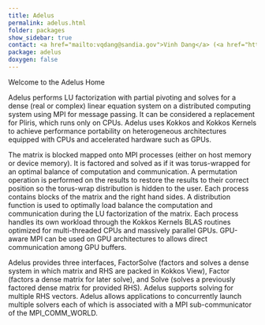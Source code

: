 ```yaml
---
title: Adelus
permalink: adelus.html
folder: packages
show_sidebar: true
contact: <a href="mailto:vqdang@sandia.gov">Vinh Dang</a> (<a href="https://github.com/vqd8a">@vqd8a</a>), <a href="https://github.com/orgs/trilinos/teams/adelus">@adelus</a>
package: adelus
doxygen: false
---
```


Welcome to the Adelus Home

Adelus performs LU factorization with partial pivoting and solves
for a dense (real or complex) linear equation system on a distributed
computing system using MPI for message passing. It can be considered
a replacement for Pliris, which runs only on CPUs. Adelus uses
Kokkos and Kokkos Kernels to achieve performance portability on
heterogeneous architectures equipped with CPUs and accelerated
hardware such as GPUs.

The matrix is blocked mapped onto MPI processes (either on host
memory or device memory). It is factored and solved as if it was
torus-wrapped for an optimal balance of computation and communication.
A permutation operation is performed on the results to restore the
results to their correct position so the torus-wrap distribution
is hidden to the user. Each process contains blocks of the matrix
and the right hand sides. A distribution function is used to optimally
load balance the computation and communication during the LU
factorization of the matrix. Each process handles its own workload
through the Kokkos Kernels BLAS routines optimized for multi-threaded
CPUs and massively parallel GPUs. GPU-aware MPI can be used on GPU
architectures to allows direct communication among GPU buffers.

Adelus provides three interfaces, FactorSolve (factors and solves
a dense system in which matrix and RHS are packed in Kokkos View),
Factor (factors a dense matrix for later solve), and Solve (solves
a previously factored dense matrix for provided RHS). Adelus supports
solving for multiple RHS vectors. Adelus allows applications to
concurrently launch multiple solvers each of which is associated
with a MPI sub-communicator of the MPI_COMM_WORLD.
